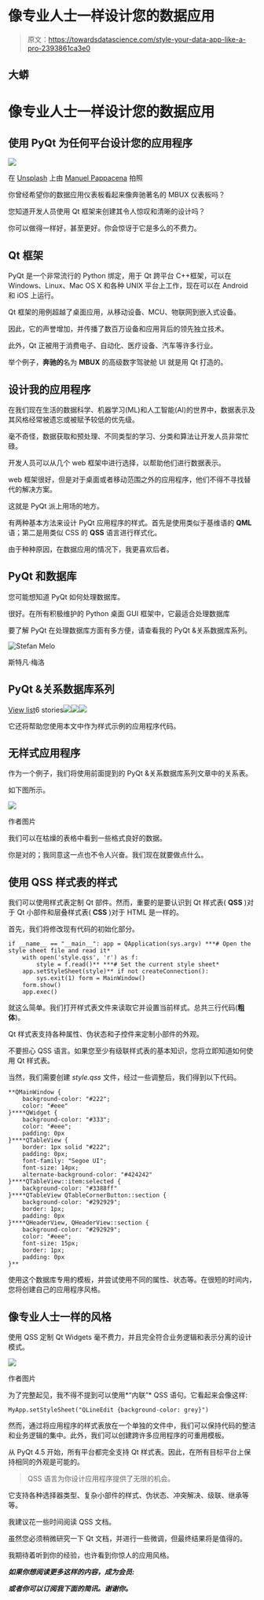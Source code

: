 # 像专业人士一样设计您的数据应用

> 原文：<https://towardsdatascience.com/style-your-data-app-like-a-pro-2393861ca3e0>

## 大蟒

# 像专业人士一样设计您的数据应用

## 使用 PyQt 为任何平台设计您的应用程序

![](img/ed5eb872191a87e77db133c258667853.png)

在 [Unsplash](https://unsplash.com?utm_source=medium&utm_medium=referral) 上由 [Manuel Pappacena](https://unsplash.com/@manupappa?utm_source=medium&utm_medium=referral) 拍照

你曾经希望你的数据应用仪表板看起来像奔驰著名的 MBUX 仪表板吗？

您知道开发人员使用 Qt 框架来创建其令人惊叹和清晰的设计吗？

你可以做得一样好，甚至更好。你会惊讶于它是多么的不费力。

## Qt 框架

PyQt 是一个非常流行的 Python 绑定，用于 Qt 跨平台 C++框架，可以在 Windows、Linux、Mac OS X 和各种 UNIX 平台上工作，现在可以在 Android 和 iOS 上运行。

Qt 框架的用例超越了桌面应用，从移动设备、MCU、物联网到嵌入式设备。

因此，它的声誉增加，并传播了数百万设备和应用背后的领先独立技术。

此外，Qt 正被用于消费电子、自动化、医疗设备、汽车等许多行业。

举个例子，**奔驰的**名为 **MBUX** 的高级数字驾驶舱 UI 就是用 Qt 打造的。

## 设计我的应用程序

在我们现在生活的数据科学、机器学习(ML)和人工智能(AI)的世界中，数据表示及其风格经常被遗忘或被赋予较低的优先级。

毫不奇怪，数据获取和预处理、不同类型的学习、分类和算法让开发人员非常忙碌。

开发人员可以从几个 web 框架中进行选择，以帮助他们进行数据表示。

web 框架很好，但是对于桌面或者移动范围之外的应用程序，他们不得不寻找替代的解决方案。

这就是 PyQt 派上用场的地方。

有两种基本方法来设计 PyQt 应用程序的样式。首先是使用类似于基维语的 **QML** 语；第二是用类似 CSS 的 **QSS** 语言进行样式化。

由于种种原因，在数据应用的情况下，我更喜欢后者。

## PyQt 和数据库

您可能想知道 PyQt 如何处理数据库。

很好。在所有积极维护的 Python 桌面 GUI 框架中，它最适合处理数据库

要了解 PyQt 在处理数据库方面有多方便，请查看我的 PyQt &关系数据库系列。

![Stefan Melo](img/b28b9ceb41c488532f34fbb9b4e5b485.png)

斯特凡·梅洛

## PyQt &关系数据库系列

[View list](https://melo-stefan.medium.com/list/pyqt-relational-databases-series-9ded67b27631?source=post_page-----2393861ca3e0--------------------------------)6 stories![](img/edba3e23850732675eaf821bf15d8dfe.png)![](img/dac62b021212cceabb22d8eb8de637ba.png)![](img/f544d0802f13c5585dbcd029343af724.png)

它还将帮助您使用本文中作为样式示例的应用程序代码。

## 无样式应用程序

作为一个例子，我们将使用前面提到的 PyQt &关系数据库系列文章中的关系表。

如下图所示。

![](img/60bf57ad02f43431687ee9cb3feb85ab.png)

作者图片

我们可以在枯燥的表格中看到一些格式良好的数据。

你是对的；我同意这一点也不令人兴奋。我们现在就要做点什么。

## 使用 QSS 样式表的样式

我们可以使用样式表定制 Qt 部件。然而，重要的是要认识到 Qt 样式表( **QSS** )对于 Qt 小部件和层叠样式表( **CSS** )对于 HTML 是一样的。

首先，我们将修改现有代码的初始化部分。

```
if __name__ == "__main__": app = QApplication(sys.argv) ***# Open the style sheet file and read it*
    with open('style.qss', 'r') as f:
        style = f.read()** ***# Set the current style sheet*
    app.setStyleSheet(style)** if not createConnection():
        sys.exit(1) form = MainWindow()
    form.show()
    app.exec()
```

就这么简单。我们打开样式表文件来读取它并设置当前样式。总共三行代码(**粗体**)。

Qt 样式表支持各种属性、伪状态和子控件来定制小部件的外观。

不要担心 QSS 语言。如果您至少有级联样式表的基本知识，您将立即知道如何使用 Qt 样式表。

当然，我们需要创建 *style.qss* 文件，经过一些调整后，我们得到以下代码。

```
**QMainWindow {
    background-color: "#222";
    color: "#eee"
}****QWidget {
    background-color: "#333";
    color: "#eee";
    padding: 0px
}****QTableView {
    border: 1px solid "#222";
    padding: 0px;
    font-family: "Segoe UI";
    font-size: 14px;
    alternate-background-color: "#424242"
}****QTableView::item:selected {
    background-color: "#3388ff"
}****QTableView QTableCornerButton::section {
    background-color: "#292929";
    border: 1px;
    padding: 0px
}****QHeaderView, QHeaderView::section {
    background-color: "#292929";
    color: "#eee";
    font-size: 15px;
    border: 1px;
    padding: 0px
}**
```

使用这个数据库专用的模板，并尝试使用不同的属性、状态等。在很短的时间内，您将创建自己的应用程序风格。

## 像专业人士一样的风格

使用 QSS 定制 Qt Widgets 毫不费力，并且完全符合业务逻辑和表示分离的设计模式。

![](img/18dc32c54135a7133420bde76494de51.png)

作者图片

为了完整起见，我不得不提到可以使用*“内联”* QSS 语句。它看起来会像这样:

```
MyApp.setStyleSheet("QLineEdit {background-color: grey}")
```

然而，通过将应用程序的样式表放在一个单独的文件中，我们可以保持代码的整洁和业务逻辑的集中。此外，我们可以创建跨许多应用程序的可重用模板。

从 PyQt 4.5 开始，所有平台都完全支持 Qt 样式表。因此，在所有目标平台上保持相同的外观是可能的。

> QSS 语言为你设计应用程序提供了无限的机会。

它支持各种选择器类型、复杂小部件的样式、伪状态、冲突解决、级联、继承等等。

我建议花一些时间阅读 QSS 文档。

虽然您必须稍微研究一下 Qt 文档，并进行一些微调，但最终结果将是值得的。

我期待着听到你的经验，也许看到你惊人的应用风格。

***如果你想阅读更多这样的内容，成为会员:***

[](https://melo-stefan.medium.com/membership)  

***或者你可以订阅我下面的简讯。谢谢你。***